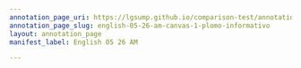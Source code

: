 ```yaml
---
annotation_page_uri: https://lgsump.github.io/comparison-test/annotations/english-05-26-am-canvas-1-plomo-informativo.json
annotation_page_slug: english-05-26-am-canvas-1-plomo-informativo
layout: annotation_page
manifest_label: English 05 26 AM

---
```


